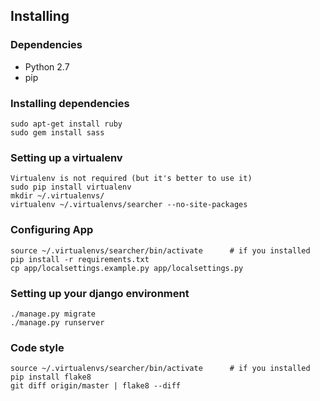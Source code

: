 Installing
----------------------

### Dependencies
+ Python 2.7
+ pip

### Installing dependencies
    sudo apt-get install ruby
    sudo gem install sass

### Setting up a virtualenv
    Virtualenv is not required (but it's better to use it)
    sudo pip install virtualenv
    mkdir ~/.virtualenvs/
    virtualenv ~/.virtualenvs/searcher --no-site-packages

### Configuring App
    source ~/.virtualenvs/searcher/bin/activate      # if you installed
    pip install -r requirements.txt
    cp app/localsettings.example.py app/localsettings.py

### Setting up your django environment
    ./manage.py migrate
    ./manage.py runserver

### Code style
    source ~/.virtualenvs/searcher/bin/activate      # if you installed
    pip install flake8
    git diff origin/master | flake8 --diff
